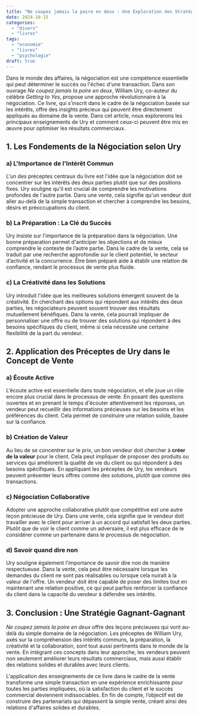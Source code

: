 ```yaml
---
title: "Ne coupez jamais la poire en deux : Une Exploration des Stratégies de Négociation"
date: 2024-10-15
categories: 
  - "divers"
  - "livres"
tags: 
  - "economie"
  - "livres"
  - "psychologie"
draft: true
---
```


Dans le monde des affaires, la négociation est une compétence essentielle qui peut déterminer le succès ou l'échec d'une transaction. Dans son ouvrage _Ne coupez jamais la poire en deux_, William Ury, co-auteur du célèbre _Getting to Yes_, propose une approche révolutionnaire à la négociation. Ce livre, qui s’inscrit dans le cadre de la négociation basée sur les intérêts, offre des insights précieux qui peuvent être directement appliqués au domaine de la vente. Dans cet article, nous explorerons les principaux enseignements de Ury et comment ceux-ci peuvent être mis en œuvre pour optimiser les résultats commerciaux.

## 1\. Les Fondements de la Négociation selon Ury

### a) L'Importance de l'Intérêt Commun

L'un des préceptes centraux du livre est l'idée que la négociation doit se concentrer sur les intérêts des deux parties plutôt que sur des positions fixes. Ury souligne qu'il est crucial de comprendre les motivations profondes de l'autre partie. Dans une vente, cela signifie qu'un vendeur doit aller au-delà de la simple transaction et chercher à comprendre les besoins, désirs et préoccupations du client.

### b) La Préparation : La Clé du Succès

Ury insiste sur l'importance de la préparation dans la négociation. Une bonne préparation permet d'anticiper les objections et de mieux comprendre le contexte de l’autre partie. Dans le cadre de la vente, cela se traduit par une recherche approfondie sur le client potentiel, le secteur d’activité et la concurrence. Être bien préparé aide à établir une relation de confiance, rendant le processus de vente plus fluide.

### c) La Créativité dans les Solutions

Ury introduit l'idée que les meilleures solutions émergent souvent de la créativité. En cherchant des options qui répondent aux intérêts des deux parties, les négociateurs peuvent souvent trouver des résultats mutuellement bénéfiques. Dans la vente, cela pourrait impliquer de personnaliser une offre ou de trouver des solutions qui répondent à des besoins spécifiques du client, même si cela nécessite une certaine flexibilité de la part du vendeur.

## 2\. Application des Préceptes de Ury dans le Concept de Vente

### a) Écoute Active

L’écoute active est essentielle dans toute négociation, et elle joue un rôle encore plus crucial dans le processus de vente. En posant des questions ouvertes et en prenant le temps d'écouter attentivement les réponses, un vendeur peut recueillir des informations précieuses sur les besoins et les préférences du client. Cela permet de construire une relation solide, basée sur la confiance.

### b) Création de Valeur

Au lieu de se concentrer sur le prix, un bon vendeur doit chercher à **créer de la valeur** pour le client. Cela peut impliquer de proposer des produits ou services qui améliorent la qualité de vie du client ou qui répondent à des besoins spécifiques. En appliquant les préceptes de Ury, les vendeurs peuvent présenter leurs offres comme des solutions, plutôt que comme des transactions.

### c) Négociation Collaborative

Adopter une approche collaborative plutôt que compétitive est une autre leçon précieuse de Ury. Dans une vente, cela signifie que le vendeur doit travailler avec le client pour arriver à un accord qui satisfait les deux parties. Plutôt que de voir le client comme un adversaire, il est plus efficace de le considérer comme un partenaire dans le processus de négociation.

### d) Savoir quand dire non

Ury souligne également l'importance de savoir dire non de manière respectueuse. Dans la vente, cela peut être nécessaire lorsque les demandes du client ne sont pas réalisables ou lorsque cela nuirait à la valeur de l'offre. Un vendeur doit être capable de poser des limites tout en maintenant une relation positive, ce qui peut parfois renforcer la confiance du client dans la capacité du vendeur à défendre ses intérêts.

## 3\. Conclusion : Une Stratégie Gagnant-Gagnant

_Ne coupez jamais la poire en deux_ offre des leçons précieuses qui vont au-delà du simple domaine de la négociation. Les préceptes de William Ury, axés sur la compréhension des intérêts communs, la préparation, la créativité et la collaboration, sont tout aussi pertinents dans le monde de la vente. En intégrant ces concepts dans leur approche, les vendeurs peuvent non seulement améliorer leurs résultats commerciaux, mais aussi établir des relations solides et durables avec leurs clients.

L'application des enseignements de ce livre dans le cadre de la vente transforme une simple transaction en une expérience enrichissante pour toutes les parties impliquées, où la satisfaction du client et le succès commercial deviennent indissociables. En fin de compte, l’objectif est de construire des partenariats qui dépassent la simple vente, créant ainsi des relations d'affaires solides et durables.
